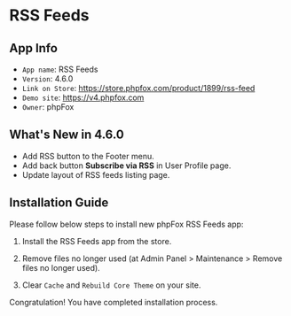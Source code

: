 # RSS Feeds

## App Info

- `App name`: RSS Feeds
- `Version`: 4.6.0
- `Link on Store`: https://store.phpfox.com/product/1899/rss-feed
- `Demo site`: https://v4.phpfox.com
- `Owner`: phpFox

## What's New in 4.6.0

- Add RSS button to the Footer menu.
- Add back button **Subscribe via RSS** in User Profile page.
- Update layout of RSS feeds listing page.

## Installation Guide

Please follow below steps to install new phpFox RSS Feeds app:

1. Install the RSS Feeds app from the store.

2. Remove files no longer used (at Admin Panel > Maintenance > Remove files no longer used).

3. Clear `Cache` and `Rebuild Core Theme` on your site.

Congratulation! You have completed installation process.